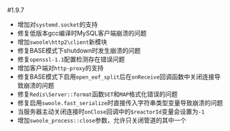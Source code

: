 #1.9.7

* 增加对`systemd.socket`的支持
* 修复低版本gcc编译时MySQL客户端崩溃的问题
* 增加`swoole\http2\client`新模块
* 修复BASE模式下shutdown时发生崩溃的问题
* 修复`openssl-1.1`配置检测存在错误问题
* 增加客户端对`http-proxy`的支持
* 修复BASE模式下启用`open_eof_split`后在`onReceive`回调函数中关闭连接导致崩溃的问题
* 修复`Redis\Server::format`函数`SET`和`MAP`格式化错误的问题
* 修复启用`swoole.fast_serialize`时直接传入字符串类型变量导致崩溃的问题
* 当服务器主动关闭连接时`onClose`回调中的`$reactorId`变量会设置为`-1`
* 增加`swoole_process::close`参数，允许只关闭管道的其中一个

